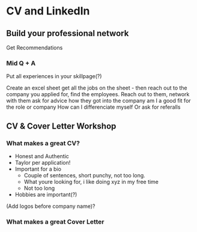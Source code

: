 # CV and LinkedIn

## Build your professional network

Get Recommendations

### Mid Q + A

Put all experiences in your skillpage(?)

Create an excel sheet get all the jobs
on the sheet - then reach out to the company
you applied for, find the employees.
Reach out to them, network with them
ask for advice how they got into the company
am I a good fit for the role or company
How can I differenciate myself
Or ask for referalls

## CV & Cover Letter Workshop

### What makes a great CV?

- Honest and Authentic
- Taylor per application!
- Important for a bio
  - Couple of sentences, short punchy, not too long.
  - What youre looking for, i like doing xyz in my free time
  - Not too long
- Hobbies are important(?)

(Add logos before company name)?

### What makes a great Cover Letter
